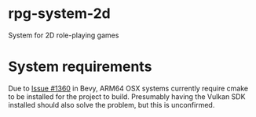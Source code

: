 # rpg-system-2d
System for 2D role-playing games

# System requirements
Due to [Issue #1360](https://github.com/bevyengine/bevy/issues/1360) in Bevy, ARM64 OSX systems currently require cmake
to be installed for the project to build. Presumably having the Vulkan SDK installed should also solve the problem, but
this is unconfirmed.
